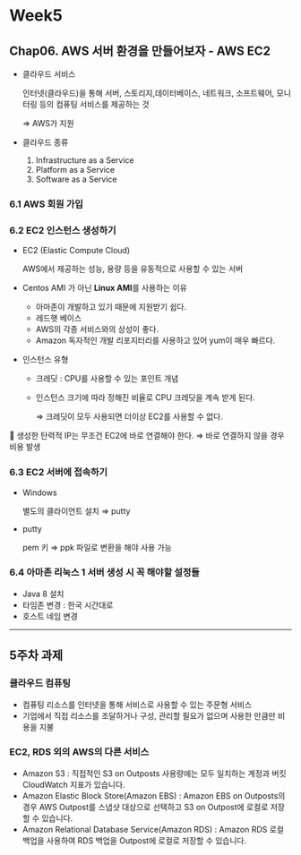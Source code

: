 # Week5

## Chap06. AWS 서버 환경을 만들어보자 - AWS EC2

- 클라우드 서비스
    
    인터넷(클라우드)을 통해 서버, 스토리지,데이터베이스, 네트워크, 소프트웨어, 모니터링 등의 컴퓨팅 서비스를 제공하는 것
    
    ⇒ AWS가 지원
    
- 클라우드 종류
    1. Infrastructure as a Service
    2. Platform as a Service
    3. Software as a Service

### 6.1 AWS 회원 가입

### 6.2 EC2 인스턴스 생성하기

- EC2 (Elastic Compute Cloud)
    
    AWS에서 제공하는 성능, 용량 등을 유동적으로 사용할 수 있는 서버
    
- Centos AMI 가 아닌 **Linux AMI**를 사용하는 이유
    - 아마존이 개발하고 있기 때문에 지원받기 쉽다.
    - 레드햇 베이스
    - AWS의 각종 서비스와의 상성이 좋다.
    - Amazon 독자적인 개발 리포지터리를 사용하고 있어 yum이 매우 빠르다.
- 인스턴스 유형
    - 크레딧 : CPU를 사용할 수 있는 포인트 개념
    - 인스턴스 크기에 따라 정해진 비율로 CPU 크레딧을 계속 받게 된다.
        
        ⇒ 크레딧이 모두 사용되면 더이상 EC2를 사용할 수 없다.
        

<aside>
🌟 생성한 탄력적 IP는 무조건 EC2에 바로 연결해야 한다.
⇒ 바로 연결하지 않을 경우 비용 발생

</aside>

### 6.3 EC2 서버에 접속하기

- Windows
    
    별도의 클라이언트 설치 ⇒ putty
    
- putty
    
    pem 키 ⇒ ppk 파일로 변환을 해야 사용 가능
    

### 6.4 아마존 리눅스 1 서버 생성 시 꼭 해야할 설정들

- Java 8 설치
- 타임존 변경 : 한국 시간대로
- 호스트 네임 변경
---
## 5주차 과제

### 클라우드 컴퓨팅
- 컴퓨팅 리소스를 인터넷을 통해 서비스로 사용할 수 있는 주문형 서비스
- 기업에서 직접 리소스를 조달하거나 구성, 관리할 필요가 없으며 사용한 만큼만 비용을 지불

### EC2, RDS 외의 AWS의 다른 서비스
- Amazon S3	: 직접적인 S3 on Outposts 사용량에는 모두 일치하는 계정과 버킷 CloudWatch 지표가 있습니다.
- Amazon Elastic Block Store(Amazon EBS) : Amazon EBS on Outposts의 경우 AWS Outpost를 스냅샷 대상으로 선택하고 S3 on Outpost에 로컬로 저장할 수 있습니다.
- Amazon Relational Database Service(Amazon RDS) : Amazon RDS 로컬 백업을 사용하여 RDS 백업을 Outpost에 로컬로 저장할 수 있습니다.
